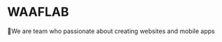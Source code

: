 # WAAFLAB
🚀We are team who passionate about creating websites and mobile apps

<!---
waaflab/waaflab is a ✨ special ✨ repository because its `README.md` (this file) appears on your GitHub profile.
You can click the Preview link to take a look at your changes.
--->
